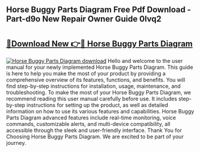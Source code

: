 ## Horse Buggy Parts Diagram Free Pdf Download - Part-d9o New Repair Owner Guide 0lvq2

# <h2><a href="http://dfulff.blite.top/?on=Horse+Buggy+Parts+Diagram">🔗Download New 👉🔴 Horse Buggy Parts Diagram</a></h2>

[![Horse Buggy Parts Diagram download](https://i.imgur.com/lujVjoI.png)](http://dfulff.blite.top/?on=Horse+Buggy+Parts+Diagram)
Hello and welcome to the user manual for your newly implemented Horse Buggy Parts Diagram. This guide is here to help you make the most of your product by providing a comprehensive overview of its features, functions, and benefits. You will find step-by-step instructions for installation, usage, maintenance, and troubleshooting. To make the most of your Horse Buggy Parts Diagram, we recommend reading this user manual carefully before use. It includes step-by-step instructions for setting up the product, as well as detailed information on how to use its various features and capabilities. Horse Buggy Parts Diagram advanced features include real-time monitoring, voice commands, customizable alerts, and multi-device compatibility, all accessible through the sleek and user-friendly interface. Thank You for Choosing Horse Buggy Parts Diagram. We are excited to be part of your journey.
